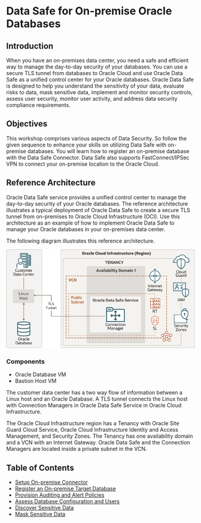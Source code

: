 # Data Safe for On-premise Oracle Databases

## Introduction

When you have an on-premises data center, you need a safe and efficient way to manage the day-to-day security of your databases. You can use a secure TLS tunnel from databases to Oracle Cloud and use Oracle Data Safe as a unified control center for your Oracle databases. Oracle Data Safe is designed to help you understand the sensitivity of your data, evaluate risks to data, mask sensitive data, implement and monitor security controls, assess user security, monitor user activity, and address data security compliance requirements.

## Objectives

This workshop comprises various aspects of Data Security. So follow the given sequence to enhance your skills on utilizing Data Safe with on-premise databases. You will learn how to register an on-premise database with the Data Safe Connector. Data Safe also supports FastConnect/IPSec VPN to connect your on-premise location to the Oracle Cloud.

## Reference Architecture

Oracle Data Safe service provides a unified control center to manage the day-to-day security of your Oracle databases. The reference architecture illustrates a typical deployment of Oracle Data Safe to create a secure TLS tunnel from on-premises to Oracle Cloud Infrastructure (OCI). Use this architecture as an example of how to implement Oracle Data Safe to manage your Oracle databases in your on-premises data center.

The following diagram illustrates this reference architecture.

![Data Safe Connector Reference Architecture](images/data-safe-connection-managers.png)

### Components

- Oracle Database VM
- Bastion Host VM

The customer data center has a two way flow of information between a Linux host and an Oracle Database. A TLS tunnel connects the Linux host with Connection Managers in Oracle Data Safe Service in Oracle Cloud Infrastructure.

The Oracle Cloud Infrastructure region has a Tenancy with Oracle Site Guard Cloud Service, Oracle Cloud Infrastructure Identity and Access Management, and Security Zones. The Tenancy has one availability domain and a VCN with an Internet Gateway. Oracle Data Safe and the Connection Managers are located inside a private subnet in the VCN.

## Table of Contents

- [Setup On-premise Connector](networking.md)
- [Register an On-premise Target Database](target-registration.md)
- [Provision Auditing and Alert Policies](auditing.md)
- [Assess Database Configuration and Users](assessments.md)
- [Discover Sensitive Data](discovery.md)
- [Mask Sensitive Data](masking.md)

